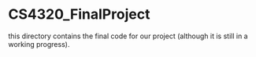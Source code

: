 # CS4320_FinalProject
this directory contains the final code for our project (although it is still in a working progress).

